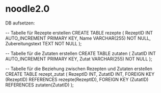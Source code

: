 # noodle2.0

DB aufsetzen:


-- Tabelle für Rezepte erstellen
CREATE TABLE rezepte (
    RezeptID INT AUTO_INCREMENT PRIMARY KEY,
    Name VARCHAR(255) NOT NULL,
    Zubereitungstext TEXT NOT NULL
);

-- Tabelle für die Zutaten erstellen
CREATE TABLE zutaten (
    ZutatID INT AUTO_INCREMENT PRIMARY KEY,
    Zutat VARCHAR(255) NOT NULL
);

-- Tabelle für die Beziehung zwischen Rezepten und Zutaten erstellen
CREATE TABLE rezept_zutat (
    RezeptID INT,
    ZutatID INT,
    FOREIGN KEY (RezeptID) REFERENCES rezepte(RezeptID),
    FOREIGN KEY (ZutatID) REFERENCES zutaten(ZutatID)
);
